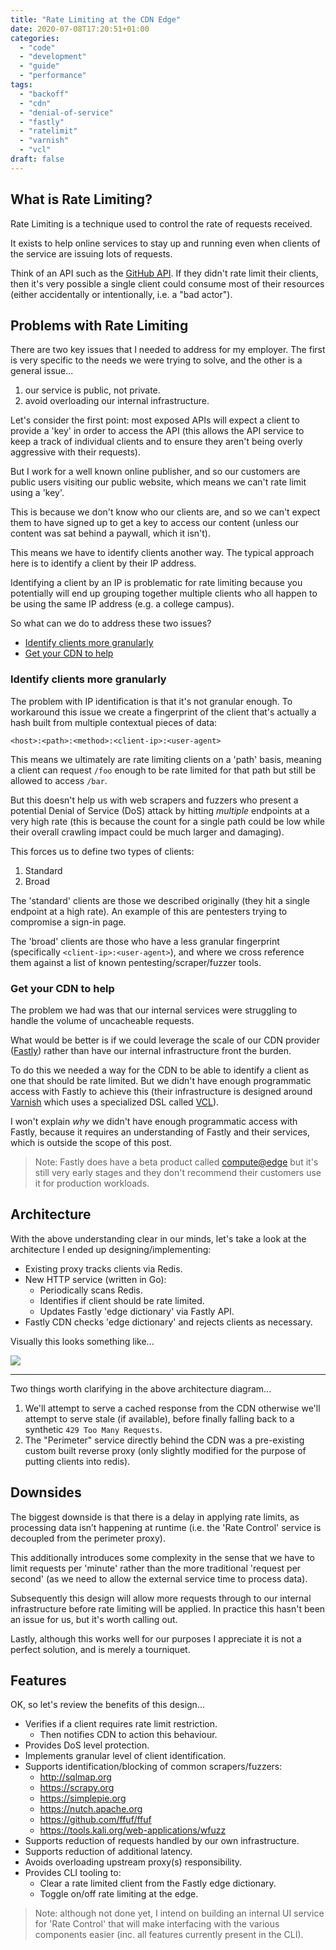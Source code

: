 ```yaml
---
title: "Rate Limiting at the CDN Edge"
date: 2020-07-08T17:20:51+01:00
categories:
  - "code"
  - "development"
  - "guide"
  - "performance"
tags:
  - "backoff"
  - "cdn"
  - "denial-of-service"
  - "fastly"
  - "ratelimit"
  - "varnish"
  - "vcl"
draft: false
---
```


## What is Rate Limiting?

Rate Limiting is a technique used to control the rate of requests received.

It exists to help online services to stay up and running even when clients of the service are issuing lots of requests. 

Think of an API such as the [GitHub API](https://docs.github.com/en/rest/overview/resources-in-the-rest-api#rate-limiting). If they didn't rate limit their clients, then it's very possible a single client could consume most of their resources (either accidentally or intentionally, i.e. a "bad actor").

## Problems with Rate Limiting

There are two key issues that I needed to address for my employer. The first is very specific to the needs we were trying to solve, and the other is a general issue...

1. our service is public, not private.
2. avoid overloading our internal infrastructure.

Let's consider the first point: most exposed APIs will expect a client to provide a 'key' in order to access the API (this allows the API service to keep a track of individual clients and to ensure they aren't being overly aggressive with their requests).

But I work for a well known online publisher, and so our customers are public users visiting our public website, which means we can't rate limit using a 'key'. 

This is because we don't know who our clients are, and so we can't expect them to have signed up to get a key to access our content (unless our content was sat behind a paywall, which it isn't). 

This means we have to identify clients another way. The typical approach here is to identify a client by their IP address.

Identifying a client by an IP is problematic for rate limiting because you potentially will end up grouping together multiple clients who all happen to be using the same IP address (e.g. a college campus).

So what can we do to address these two issues?

* [Identify clients more granularly](#identify-clients-more-granularly)
* [Get your CDN to help](#get-your-cdn-to-help)

### Identify clients more granularly

The problem with IP identification is that it's not granular enough. To workaround this issue we create a fingerprint of the client that's actually a hash built from multiple contextual pieces of data:

```
<host>:<path>:<method>:<client-ip>:<user-agent>
```

This means we ultimately are rate limiting clients on a 'path' basis, meaning a client can request `/foo` enough to be rate limited for that path but still be allowed to access `/bar`. 

But this doesn't help us with web scrapers and fuzzers who present a potential Denial of Service (DoS) attack by hitting _multiple_ endpoints at a very high rate (this is because the count for a single path could be low while their overall crawling impact could be much larger and damaging).

This forces us to define two types of clients:

1. Standard
2. Broad

The 'standard' clients are those we described originally (they hit a single endpoint at a high rate). An example of this are pentesters trying to compromise a sign-in page. 

The 'broad' clients are those who have a less granular fingerprint (specifically `<client-ip>:<user-agent>`), and where we cross reference them against a list of known pentesting/scraper/fuzzer tools.

### Get your CDN to help

The problem we had was that our internal services were struggling to handle the volume of uncacheable requests.

What would be better is if we could leverage the scale of our CDN provider ([Fastly](https://www.fastly.com/)) rather than have our internal infrastructure front the burden.

To do this we needed a way for the CDN to be able to identify a client as one that should be rate limited. But we didn't have enough programmatic access with Fastly to achieve this (their infrastructure is designed around [Varnish](https://varnish-cache.org/) which uses a specialized DSL called [VCL](https://book.varnish-software.com/4.0/chapters/VCL_Basics.html)). 

I won't explain _why_ we didn't have enough programmatic access with Fastly, because it requires an understanding of Fastly and their services, which is outside the scope of this post.

> Note: Fastly does have a beta product called [compute@edge](https://www.fastly.com/blog/join-the-beta-new-serverless-compute-environment-at-the-edge) but it's still very early stages and they don't recommend their customers use it for production workloads.

## Architecture

With the above understanding clear in our minds, let's take a look at the architecture I ended up designing/implementing:

- Existing proxy tracks clients via Redis.
- New HTTP service (written in Go):
  - Periodically scans Redis.
  - Identifies if client should be rate limited.
  - Updates Fastly 'edge dictionary' via Fastly API.
- Fastly CDN checks 'edge dictionary' and rejects clients as necessary.

Visually this looks something like...

<a href="../../images/ratelimit.png">
  <img src="../../images/ratelimit.png" class="post-img" loading="lazy">
</a>

---

Two things worth clarifying in the above architecture diagram...

1. We'll attempt to serve a cached response from the CDN otherwise we'll attempt to serve stale (if available), before finally falling back to a synthetic `429 Too Many Requests`.
2. The "Perimeter" service directly behind the CDN was a pre-existing custom built reverse proxy (only slightly modified for the purpose of putting clients into redis).

## Downsides

The biggest downside is that there is a delay in applying rate limits, as processing data isn’t happening at runtime (i.e. the 'Rate Control' service is decoupled from the perimeter proxy). 

This additionally introduces some complexity in the sense that we have to limit requests per 'minute' rather than the more traditional 'request per second' (as we need to allow the external service time to process data).

Subsequently this design will allow more requests through to our internal infrastructure before rate limiting will be applied. In practice this hasn't been an issue for us, but it's worth calling out.

Lastly, although this works well for our purposes I appreciate it is not a perfect solution, and is merely a tourniquet.

## Features

OK, so let's review the benefits of this design...

- Verifies if a client requires rate limit restriction.
  - Then notifies CDN to action this behaviour.
- Provides DoS level protection.
- Implements granular level of client identification.
- Supports identification/blocking of common scrapers/fuzzers:
  - http://sqlmap.org
  - https://scrapy.org
  - https://simplepie.org
  - https://nutch.apache.org
  - https://github.com/ffuf/ffuf
  - https://tools.kali.org/web-applications/wfuzz
- Supports reduction of requests handled by our own infrastructure.
- Supports reduction of additional latency.
- Avoids overloading upstream proxy(s) responsibility.
- Provides CLI tooling to:
  - Clear a rate limited client from the Fastly edge dictionary.
  - Toggle on/off rate limiting at the edge.

> Note: although not done yet, I intend on building an internal UI service for 'Rate Control' that will make interfacing with the various components easier (inc. all features currently present in the CLI).
